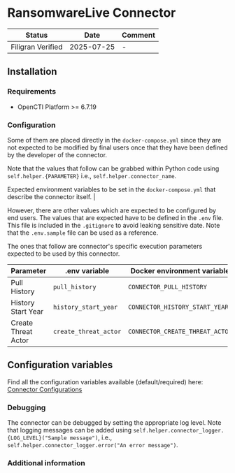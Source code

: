 # RansomwareLive Connector

<!--
General description of the connector
* What it does
* How it works
* Special requirements
* Use case description
* ...
-->

| Status            | Date       | Comment |
| ----------------- |------------| ------- |
| Filigran Verified | 2025-07-25 |    -    |

## Installation

### Requirements

- OpenCTI Platform >= 6.7.19

### Configuration

Some of them are placed directly in the `docker-compose.yml` since they are not expected to be modified by final users once that they have been defined by the developer of the connector.

Note that the values that follow can be grabbed within Python code using `self.helper.{PARAMETER}` i.e., `self.helper.connector_name`.

Expected environment variables to be set in the  `docker-compose.yml` that describe the connector itself. |

However, there are other values which are expected to be configured by end users.
The values that are expected have to be defined in the `.env` file.
This file is included in the `.gitignore` to avoid leaking sensitive date. 
Note that the `.env.sample` file can be used as a reference.

The ones that follow are connector's specific execution parameters expected to be used by this connector.

| Parameter                 | .env variable         | Docker environment variable     |
|---------------------------|-----------------------|---------------------------------|
| Pull History              | `pull_history`        | `CONNECTOR_PULL_HISTORY`        |
| History Start Year        | `history_start_year`  | `CONNECTOR_HISTORY_START_YEAR`  |
| Create Threat Actor       | `create_threat_actor` | `CONNECTOR_CREATE_THREAT_ACTOR` | 

## Configuration variables

Find all the configuration variables available (default/required) here: [Connector Configurations](./__metadata__)


### Debugging

The connector can be debugged by setting the appropriate log level.
Note that logging messages can be added using `self.helper.connector_logger.{LOG_LEVEL}("Sample message")`, i.e., `self.helper.connector_logger.error("An error message")`.

<!-- Any additional information to help future users debug and report detailed issues concerning this connector -->

### Additional information


<!--
Any additional information about this connector
* What information is ingested/updated/changed
* What should the user take into account when using this connector
* ...
-->
